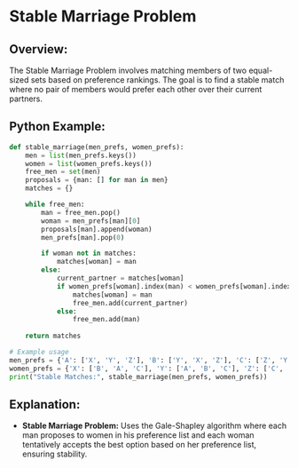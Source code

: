 # **Stable Marriage Problem**

## **Overview:**

The Stable Marriage Problem involves matching members of two equal-sized sets based on preference rankings. The goal is to find a stable match where no pair of members would prefer each other over their current partners.

## **Python Example:**

```python
def stable_marriage(men_prefs, women_prefs):
    men = list(men_prefs.keys())
    women = list(women_prefs.keys())
    free_men = set(men)
    proposals = {man: [] for man in men}
    matches = {}

    while free_men:
        man = free_men.pop()
        woman = men_prefs[man][0]
        proposals[man].append(woman)
        men_prefs[man].pop(0)

        if woman not in matches:
            matches[woman] = man
        else:
            current_partner = matches[woman]
            if women_prefs[woman].index(man) < women_prefs[woman].index(current_partner):
                matches[woman] = man
                free_men.add(current_partner)
            else:
                free_men.add(man)
    
    return matches

# Example usage
men_prefs = {'A': ['X', 'Y', 'Z'], 'B': ['Y', 'X', 'Z'], 'C': ['Z', 'Y', 'X']}
women_prefs = {'X': ['B', 'A', 'C'], 'Y': ['A', 'B', 'C'], 'Z': ['C', 'A', 'B']}
print("Stable Matches:", stable_marriage(men_prefs, women_prefs))
```

## **Explanation:**
- **Stable Marriage Problem:** Uses the Gale-Shapley algorithm where each man proposes to women in his preference list and each woman tentatively accepts the best option based on her preference list, ensuring stability.


